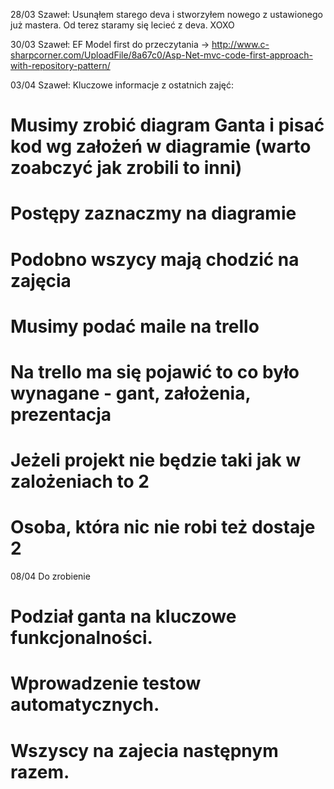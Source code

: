 28/03 Szaweł: Usunąłem starego deva i stworzyłem nowego z ustawionego już mastera. Od terez staramy się lecieć z deva. XOXO

30/03 Szaweł: EF Model first do przeczytania -> http://www.c-sharpcorner.com/UploadFile/8a67c0/Asp-Net-mvc-code-first-approach-with-repository-pattern/

03/04 Szaweł: Kluczowe informacje z ostatnich zajęć:
# Musimy zrobić diagram Ganta i pisać kod wg założeń w diagramie (warto zoabczyć jak zrobili to inni)
# Postępy zaznaczmy na diagramie
# Podobno wszycy mają chodzić na zajęcia
# Musimy podać maile na trello
# Na trello ma się pojawić to co było wynagane - gant, założenia, prezentacja
# Jeżeli projekt nie będzie taki jak w zalożeniach to 2
# Osoba, która nic nie robi też dostaje 2

08/04 Do zrobienie
# Podział ganta na kluczowe funkcjonalności.  
# Wprowadzenie testow automatycznych. 
# Wszyscy na zajecia następnym razem. 
